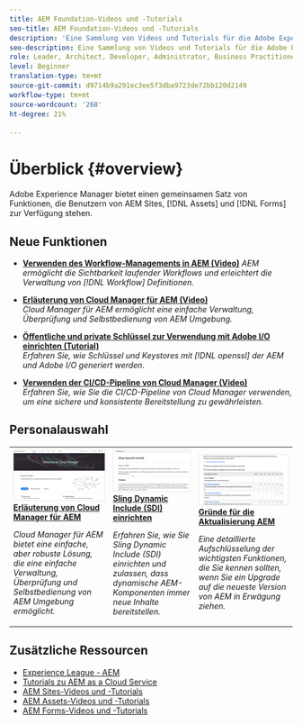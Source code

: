 ```yaml
---
title: AEM Foundation-Videos und -Tutorials
seo-title: AEM Foundation-Videos und -Tutorials
description: 'Eine Sammlung von Videos und Tutorials für die Adobe Experience Manager Foundation. '
seo-description: Eine Sammlung von Videos und Tutorials für die Adobe Experience Manager Foundation
role: Leader, Architect, Developer, Administrator, Business Practitioner
level: Beginner
translation-type: tm+mt
source-git-commit: d9714b9a291ec3ee5f3dba9723de72bb120d2149
workflow-type: tm+mt
source-wordcount: '268'
ht-degree: 21%

---
```



# Überblick {#overview}

Adobe Experience Manager bietet einen gemeinsamen Satz von Funktionen, die Benutzern von AEM Sites, [!DNL Assets] und [!DNL Forms] zur Verfügung stehen.

## Neue Funktionen

* **[Verwenden des Workflow-Managements in AEM (Video)](./workflow/use-workflow-management.md)**
   *AEM ermöglicht die Sichtbarkeit laufender Workflows und erleichtert die Verwaltung von  [!DNL Workflow] Definitionen.*

* **[Erläuterung von Cloud Manager für AEM (Video)](./cloud-manager/understand-cloud-manager-for-aem.md)**\
   *Cloud Manager für AEM ermöglicht eine einfache Verwaltung, Überprüfung und Selbstbedienung von AEM Umgebung.*

* **[Öffentliche und private Schlüssel zur Verwendung mit Adobe I/O einrichten (Tutorial)](./authentication/set-up-public-private-keys-for-use-with-aem-and-adobe-io.md)**\
   *Erfahren Sie, wie Schlüssel und Keystores mit  [!DNL openssl] der AEM und Adobe I/O generiert werden.*

* **[Verwenden der CI/CD-Pipeline von Cloud Manager (Video)](./cloud-manager/use-the-cicd-pipeline-in-cloud-manager-for-aem.md)**\
   *Erfahren Sie, wie Sie die CI/CD-Pipeline von Cloud Manager verwenden, um eine sichere und konsistente Bereitstellung zu gewährleisten.*

## Personalauswahl

<table>
<tr>
  <td>
    <a href="./cloud-manager/understand-cloud-manager-for-aem.md">
    <img alt="Erläuterung von Cloud Manager für AEM" src="./cloud-manager/assets/understand-cloud-manager-for-aem/thumbnail.png" />
    </a>
    <div>
     <a href="./cloud-manager/understand-cloud-manager-for-aem.md">
    <strong>Erläuterung von Cloud Manager für AEM</strong>
    </a>
    </div>
    <p>
    <em>Cloud Manager für AEM bietet eine einfache, aber robuste Lösung, die eine einfache Verwaltung, Überprüfung und Selbstbedienung von AEM Umgebung ermöglicht.</em>
    <p>
  </td>
   <td>
    <a href="./development/set-up-sling-dynamic-include.md">
    <img alt="Sling Dynamic Include (SDI) einrichten" src="./development/assets/set-up-sling-dynamic-include/thumbnail.png" />
    </a>
     <div>
     <a href="./development/set-up-sling-dynamic-include.md">
    <strong>Sling Dynamic Include (SDI) einrichten</strong>
    </a>
    </div>
    <p>
    <em>Erfahren Sie, wie Sie Sling Dynamic Include (SDI) einrichten und zulassen, dass dynamische AEM-Komponenten immer neue Inhalte bereitstellen.</em>
    <p>
  </td>
  <td>
    <a href="./administration/understand-reasons-to-upgrade.md">
    <img alt="Gründe für die Aktualisierung der AEM" src="./administration/assets/understand-reasons-to-upgrade/thumbnail.png" />
    </a>
    <div>
    <a href="./administration/understand-reasons-to-upgrade.md">
    <strong>Gründe für die Aktualisierung AEM</strong>
    </a>
    </div>
    <p>
    <em>Eine detaillierte Aufschlüsselung der wichtigsten Funktionen, die Sie kennen sollten, wenn Sie ein Upgrade auf die neueste Version von AEM in Erwägung ziehen.</em>
    </p>
  </td>
</tr>
</table>

## Zusätzliche Ressourcen

* [Experience League - AEM](https://experienceleague.adobe.com/#recommended/solutions/experience-manager)
* [Tutorials zu AEM as a Cloud Service](/help/cloud-service/overview.md)
* [AEM Sites-Videos und -Tutorials](/help/sites/overview.md)
* [AEM Assets-Videos und -Tutorials](/help/assets/overview.md)
* [AEM Forms-Videos und -Tutorials](/help/forms/overview.md)
